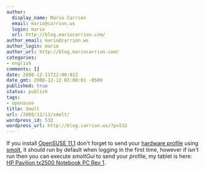 ```yaml
---
author:
  display_name: Mario Carrion
  email: mario@carrion.ws
  login: mario
  url: http://blog.mariocarrion.com/
author_email: mario@carrion.ws
author_login: mario
author_url: http://blog.mariocarrion.com/
categories:
- english
comments: []
date: 2008-12-11T22:00:01Z
date_gmt: 2008-12-12 03:00:01 -0500
published: true
status: publish
tags:
- opensuse
title: Smolt
url: /2008/12/11/smolt/
wordpress_id: 532
wordpress_url: http://blog.carrion.ws/?p=532
---
```


<p>If you install <a href="http://en.opensuse.org/Roadmap">OpenSUSE 11.1</a> don't forget to send your <a href="http://en.opensuse.org/Hardware/Smolt">hardware profile</a> using <a href="http://smolt.fedoraproject.org/">smolt</a>, it should run by default when logging in the first time, however if isn't run then you can execute <em>smoltGui</em> to send your profile, my tablet is here: <a href="http://www.smolts.org/client/show/?uuid=pub_1a1bd584-f74d-4713-8ff9-ae31de784d05">HP Pavilion tx2500 Notebook PC Rev 1</a>.</p>
<p><a href="http://software.opensuse.org"><img src="http://counter.opensuse.org/small" alt="" /></a></p>
